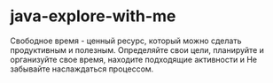 # java-explore-with-me
Свободное время - ценный ресурс, 
который можно сделать продуктивным и полезным. 
Определяйте свои цели, планируйте и организуйте свое время, 
находите подходящие активности и Не забывайте наслаждаться процессом.